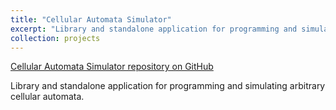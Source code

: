 ```yaml
---
title: "Cellular Automata Simulator"
excerpt: "Library and standalone application for programming and simulating arbitrary cellular automata."
collection: projects
---
```


[Cellular Automata Simulator repository on GitHub](https://github.com/ian-bertolacci/Cellular-Automata-Simulator)

Library and standalone application for programming and simulating arbitrary cellular automata.
